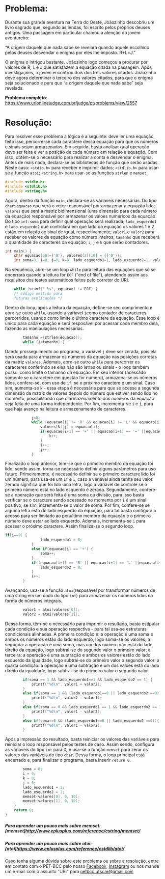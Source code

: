 # Problema:
Durante sua grande aventura na Terra do Oeste, Joãozinho descobriu um livro sagrado que, segundo as lendas, foi escrito pelos próprios deuses antigos. Uma passagem em particular chamou a atenção do jovem aventureiro:

“A origem daquele que nada sabe se revelará quando aquele escolhido pelos deuses desvendar o enigma por eles lhe imposto. R+L=J.”

O enigma o intrigou bastante. Joãozinho logo começou a procurar por valores de R, L e J que satisfazem a equação citada na passagem. Após investigações, o jovem encontrou dois dos três valores citados. Joãozinho deve agora determinar o terceiro dos valores citados, para que o enigma seja solucionado e para que “a origem daquele que nada sabe” seja revelada.

**Problema completo**: https://www.urionlinejudge.com.br/judge/pt/problems/view/2557

# Resolução:

Para resolver esse problema a lógica é a seguinte: deve ler uma equação, feito isso, percorre-se cada caractere dessa equação para que os números e sinais sejam armazenados. Em seguida, basta analisar qual operação deve ser feita e ver a posição de cada número em relação à equação. Com isso, obtém-se o necessário para realizar a conta e desvendar o enigma.
Antes de mais nada, declara-se as bibliotecas de função que serão usadas. Neste caso: `<stdio.h>` para receber e imprimir dados; `<stdlib.h>` para usar-se a função `atoi`; `<string.h>` para usar-se as funções `strlen` e `memset`. 
``` c
#include <stdio.h>
#include <stdlib.h>
#include <string.h>
```

Agora, dentro da função `main`, declara-se as váriaveis necessárias. Do tipo `char`: `equacao` que será o vetor responsável por armazenar a equação lida; `valores` que será a matriz bidimensional (uma dimensão para cada número da equação) responsável por armazenar os valoes numéricos da equação. Do tipo `int`: `soma` para definir qual operação será realizada; `lado_esquerdo1` e `lado_esquerdo2` que controlará em que lado da equação os valores 1 e 2 estão em relação ao sinal de igual, respectivamente; `valor1` e `valor2` para receber os valores da equação como número inteiros; `tamanho` que receberá a quantidade de caracteres da equação; `i`, `j` e `k` que serão contadores.
``` c
int main() {
    char equacao[50]={'0'}, valores[2][10] = {{'0'}};
    int soma=0, i=0, j=0, k=0, lado_esquerdo1=1, lado_esquerdo2=1, valor1, valor2, tamanho;
``` 

Na sequência, abre-se um loop `while` para leitura das equações que só se encerrará quando a leitura for `EOF` ("end of file"), atendendo assim aos requisitos dos testes automáticos feitos pelo corretor do URI. 
``` c
    while (scanf(" %s", equacao) != EOF) {
    /* código omitido para
    futuras explicações */
```

Dentro do loop, após a leitura da equação, define-se seu comprimento e abre-se outro `while`, usando a váriavel `i`como contador de caracteres percorridos, usando como limite o último caractere da equação. Esse loop é único para cada equação e será resposável por acessar cada membro dela, fazendo as manipulações necessárias.
``` c
        tamanho =(strlen(equacao));
        while (i<tamanho) {
```

Dando prosseguimento ao programa, a variável `j` deve ser zerada, pois ela será usada para armazenar os números da equação nas posições corretas da matriz `valores`. Ademais, abre-se outro `while` para percorrer os caracteres conferindo se eles não são letras ou sinais - o loop também possui como limite o tamanho da equação. Em seu interior (acessado somente se o caractere em questão for número), armazena-se os números lidos, confere-se, com uso de `if`, se o próximo caractere é um sinal. Caso sim, aumenta-se `k` - essa etapa é necessária para que se acesse a segunda dimensão da matriz de valores depois do número que estiver sendo lido no momento, possibilitando que o armazenamento dos números da  equação seja feita de uma forma independente. Por fim, incrementa-se `i` e `j`, para que haja avanço na leitura e armazenamento de caracteres.
``` c
            j=0;
            while (equacao[i] != 'R' && equacao[i] != 'L' && equacao[i] != 'J' && equacao[i] != '+' && equacao[i] != '=' && equacao[i] != '-' && i<tamanho) {
                valores[k][j] = equacao[i];
                if(equacao[i+1] == '+' || equacao[i+1] == '=' ||equacao[i+1] == '-' ) {
                    k++;
                }
                i++;
                j++;
            }
```

Finalizado o loop anterior, tem-se que o primeiro membro da equação foi lido, sendo assim, torna-se necessário definir alguns parâmetros para uso futuro. Primeiramente, é necessário definir se o primeiro caractere lido foi um número, para usa-se um `if` e `i`, caso a variável ainda tenha seu valor zerado significa que foi lido uma letra, logo a váriavel de controle se o primeiro número está no lado esquerdo é zerada. Segundamente, confere-se a operação que será feita é uma soma ou divisão, para isso basta verificar se o caractere sendo acessado no momento por `i` é um sinal positivo, se sim, incrementa-se o valor de soma. Por fim, confere-se se alguma letra está do lado esquerdo da equação, para tal basta configura o acesso para ser limitado ao penultimo membro da equação e o primeiro número deve estar ao lado esquerdo. Ademais, incrementa-se `i` para acessar o próximo caractere. Assim finaliza-se o segundo loop.
``` c
if(i==0) {
                lado_esquerdo1 = 0;
            }
            else if(equacao[i] == '+') {
                soma++;
            }
            if((equacao[i+1] == 'R' || equacao[i+1] == 'L' ||equacao[i+1] == 'J') && lado_esquerdo1 == 1 && i<tamanho-2) {
                lado_esquerdo2 = 0;
            }
            i++;
        }
```

Avançando, usa-se a função `atoi`(resposável por transformar números de uma string em um dado do tipo `int`) para armazenar os números lidos na forma de números integrais.
``` c
        valor1 = atoi(valores[0]);
        valor2 = atoi(valores[1]);
```

Dessa forma, têm-se o necessário para imprimir o resultado, basta estipular cada condição e sua operação respectiva - para tal usa-se estruturas condicionais alinhadas. A primeira condição é: a operação é uma soma e ambos os números estão do lado esquerdo, logo soma-se os valores; a segunda: a operação é uma soma, mas um dos número não está do lado direito da equação, logo subtrai-se do segundo valor o primeiro valor; a terceira: a operação é uma subtração e ambos os valores estão do lado esquerdo da igualdade, logo subtrai-se do primeiro valor o segundo valor; a quarta condição: a operação é uma subtração e um dos valoes está do lado direito da igualdade, logo subtrai-se do primeiro valor o segundo valor. 
``` c 
        if(soma == 1 && lado_esquerdo1==1 && lado_esquerdo2 == 1) {
            printf("%d\n", valor1 + valor2);
        }
        else if(soma == 1 && (lado_esquerdo1==0 || lado_esquerdo2 ==0)) {
            printf("%d\n", valor2 - valor1);
        }
        else if(soma == 0 && lado_esquerdo1 == 1 && lado_esquerdo2 == 1) {
            printf("%d\n", valor1 - valor2);
        }
        else if(soma==0 && (lado_esquerdo1==0 || lado_esquerdo2 ==0)){
            printf("%d\n", valor1 - valor2);
        }
```

Após a impressão do resultado, basta reiniciar os valores das variáveis para reiniciar o loop responsável pelos testes de caso. Assim sendo, configura as variáveis do tipo `int` para 0, e usa-se a função `memset` para zerar os valores das variáveis do tipo `char`. Dessa forma, o loop principal está encerrado e, para finalizar o programa, basta inserir `return 0`.
``` c
        soma = 0;
        i = 0;
        k = 0;
        j = 0;
        lado_esquerdo1 = 1;
        lado_esquerdo2 = 1;
        memset(valores[0], 0, 10);
        memset(valores[1], 0, 10);
    }
    return 0;
}
```

##### Para aprender um pouco mais sobre memset:[memset]http://www.cplusplus.com/reference/cstring/memset/
##### Para aprender um pouco mais sobre atoi:[atoi]https://www.cplusplus.com/reference/cstdlib/atoi/

Caso tenha alguma dúvida sobre este problema ou sobre a resolução, entre em contato com o PET-BCC pelo nosso [Facebook](https://www.facebook.com/petbcc/), [Instagram](https://www.instagram.com/petbcc.ufscar/) ou nos mande um e-mail com o assunto "URI" para petbcc.ufscar@gmail.com
